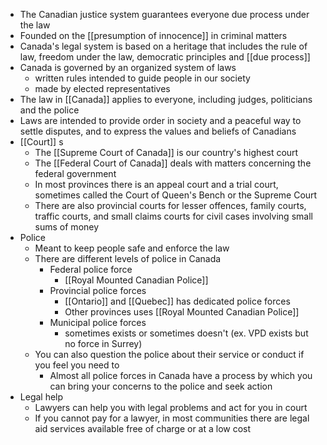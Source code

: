 - The Canadian justice system guarantees everyone due process under the law
- Founded on the [[presumption of innocence]] in criminal matters
- Canada's legal system is based on a heritage that includes the rule of law, freedom under the law, democratic principles and [[due process]]
- Canada is governed by an organized system of laws
	- written rules intended to guide people in our society
	- made by elected representatives
- The law in [[Canada]] applies to everyone, including judges, politicians and the police
- Laws are intended to provide order in society and a peaceful way to settle disputes, and to express the values and beliefs of Canadians
- [[Court]] s
	- The [[Supreme Court of Canada]] is our country's highest court
	- The [[Federal Court of Canada]] deals with matters concerning the federal government
	- In most provinces there is an appeal court and a trial court, sometimes called the Court of Queen's Bench or the Supreme Court
	- There are also provincial courts for lesser offences, family courts, traffic courts, and small claims courts for civil cases involving small sums of money
- Police
	- Meant to keep people safe and enforce the law
	- There are different levels of police in Canada
		- Federal police force
			- [[Royal Mounted Canadian Police]]
		- Provincial police forces
			- [[Ontario]] and [[Quebec]] has dedicated police forces
			- Other provinces uses [[Royal Mounted Canadian Police]]
		- Municipal police forces
			- sometimes exists or sometimes doesn't (ex. VPD exists but no force in Surrey)
	- You can also question the police about their service or conduct if you feel you need to
		- Almost all police forces in Canada have a process by which you can bring your concerns to the police and seek action
- Legal help
	- Lawyers can help you with legal problems and act for you in court
	- If you cannot pay for a lawyer, in most communities there are legal aid services available free of charge or at a low cost